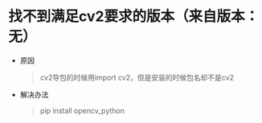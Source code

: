 # 找不到满足cv2要求的版本（来自版本：无）

- 原因
  > cv2导包的时候用import cv2，但是安装的时候包名却不是cv2

- 解决办法
  > pip install opencv_python
